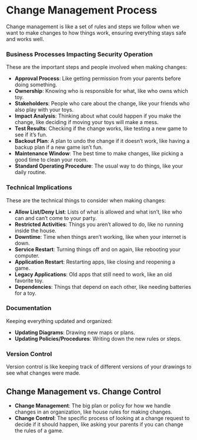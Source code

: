 # Change Management Process

Change management is like a set of rules and steps we follow when we want to make changes to how things work, ensuring everything stays safe and works well.

### Business Processes Impacting Security Operation

These are the important steps and people involved when making changes:

- **Approval Process**: Like getting permission from your parents before doing something.
- **Ownership**: Knowing who is responsible for what, like who owns which toy.
- **Stakeholders**: People who care about the change, like your friends who also play with your toys.
- **Impact Analysis**: Thinking about what could happen if you make the change, like deciding if moving your toys will make a mess.
- **Test Results**: Checking if the change works, like testing a new game to see if it’s fun.
- **Backout Plan**: A plan to undo the change if it doesn’t work, like having a backup plan if a new game isn’t fun.
- **Maintenance Window**: The best time to make changes, like picking a good time to clean your room.
- **Standard Operating Procedure**: The usual way to do things, like your daily routine.

### Technical Implications

These are the technical things to consider when making changes:

- **Allow List/Deny List**: Lists of what is allowed and what isn’t, like who can and can’t come to your party.
- **Restricted Activities**: Things you aren’t allowed to do, like no running inside the house.
- **Downtime**: Time when things aren’t working, like when your internet is down.
- **Service Restart**: Turning things off and on again, like rebooting your computer.
- **Application Restart**: Restarting apps, like closing and reopening a game.
- **Legacy Applications**: Old apps that still need to work, like an old favorite toy.
- **Dependencies**: Things that depend on each other, like needing batteries for a toy.

### Documentation

Keeping everything updated and organized:

- **Updating Diagrams**: Drawing new maps or plans.
- **Updating Policies/Procedures**: Writing down the new rules or steps.

### Version Control

Version control is like keeping track of different versions of your drawings to see what changes were made.

## Change Management vs. Change Control

- **Change Management**: The big plan or policy for how we handle changes in an organization, like house rules for making changes.
- **Change Control**: The specific process of looking at a change request to decide if it should happen, like asking your parents if you can change the rules of a game.